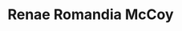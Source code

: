 ---
title: Renae Romandia McCoy
position: Education Minister
quote: >

year: 2022
image: /img/officers/2021/renae.jpeg
order: 4

draft: false
---